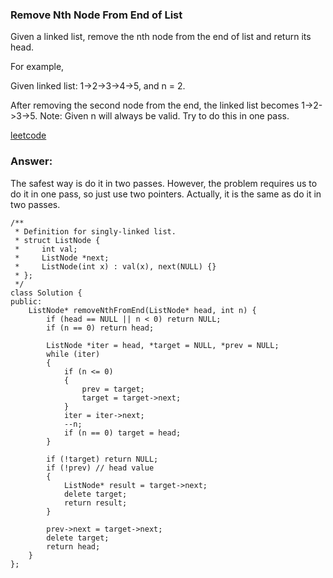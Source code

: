 ### Remove Nth Node From End of List

Given a linked list, remove the nth node from the end of list and return its head.

For example,

   Given linked list: 1->2->3->4->5, and n = 2.

   After removing the second node from the end, the linked list becomes 1->2->3->5.
Note:
Given n will always be valid.
Try to do this in one pass.

[leetcode](https://leetcode.com/problems/remove-nth-node-from-end-of-list/description/)

### Answer:

The safest way is do it in two passes. However, the problem requires us to do it in one pass, so just use two pointers. Actually, it is the same as do it in two passes. 

	/**
	 * Definition for singly-linked list.
	 * struct ListNode {
	 *     int val;
	 *     ListNode *next;
	 *     ListNode(int x) : val(x), next(NULL) {}
	 * };
	 */
	class Solution {
	public:
	    ListNode* removeNthFromEnd(ListNode* head, int n) {
	        if (head == NULL || n < 0) return NULL;
	        if (n == 0) return head;
	        
	        ListNode *iter = head, *target = NULL, *prev = NULL;
	        while (iter)
	        {
	            if (n <= 0) 
	            {
	                prev = target;
	                target = target->next;
	            }
	            iter = iter->next;
	            --n;
	            if (n == 0) target = head;
	        }
	        
	        if (!target) return NULL;
	        if (!prev) // head value
	        {
	            ListNode* result = target->next;
	            delete target;
	            return result;
	        }
	        
	        prev->next = target->next;
	        delete target;
	        return head;
	    }
	};